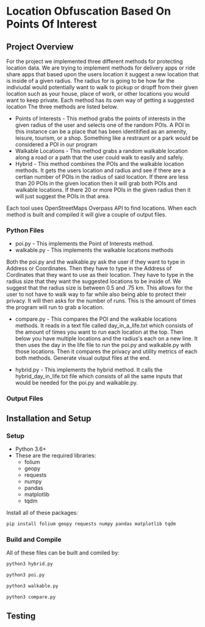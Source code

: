# Location Obfuscation Based On Points Of Interest 

## Project Overview

For the project we implemented three different methods for protecting location data. We are trying
to implement methods for delivery apps or ride share apps that based upon the users location it suggest
a new location that is inside of a given radius. The radius for is going to be how far the indiviudal 
would potentially want to walk to pickup or dropff from their given location such as your house, place of work,
or other locations you would want to keep private. Each method has its own way of getting a suggested location
The three methods are listed below.

- Points of Interests - This method grabs the points of interests in the given radius of the user and selects one of the random POIs. A POI in this instance can be a place that has been identitified as an amenity, leisure, tourism, or a shop. Something like a restraunt or a park would be considered a POI in our program
- Walkable Locations - This method grabs a random walkable location along a road or a path that the user could walk to easily and safely. 
- Hybrid - This method combines the POIs and the walkable location methods. It gets the users location and radius and see if there are a certian number of POIs in the radius of said location. If there are less than 20 POIs in the given location then it will grab both POIs and walkable locations. If there 20 or more POIs in the given radius then it will just suggest the POIs in that area. 

Each tool uses OpenStreetMaps Overpass API to find locations. When each method is built and compiled it will give a couple of output files. 

### Python Files

- poi.py - This implements the Point of Interests method. 
- walkable.py - This implements the walkable locations methods

Both the poi.py and the walkable.py ask the user if they want to type in Address or Coordinates. Then they have to type in 
the Address of Cordinates that they want to use as their location. They have to type in the radius size that they want the 
suggested locations to be inside of. We suggest that the radius size is between 0.5 and .75 km. This allows for the user 
to not have to walk way to far while also being able to protect their privacy. It will then asks for the number of runs. This 
is the amount of times the program will run to grab a location. 

- compare.py - This compares the POI and the walkable locations methods. It reads in a text file called day_in_a_life.txt which consists of the amount of times you want to run each location at the top. Then below you have multiple locations and the radius's each on a new line. It then uses the day in the life file to run the poi.py and walkable.py with those locations. Then it compares the privacy and utility metrics of each both methods. Generate visual output files at the end.

- hybrid.py - This implements the hybrid method. It calls the hybrid_day_in_life.txt file which consists of all the same inputs that would be needed for the poi.py and walkable.py. 

### Output Files

## Installation and Setup

### Setup

- Python 3.6+
- These are the required libraries:
  - folium
  - geopy
  - requests
  - numpy
  - pandas
  - matplotlib
  - tqdm

Install all of these packages:

```bash
pip install folium geopy requests numpy pandas matplotlib tqdm
```

### Build and Compile

All of these files can be built and comiled by:

```bash
python3 hybrid.py
```
```bash
python3 poi.py
```
```bash
python3 walkable.py
```
```bash
python3 compare.py
```
## Testing

